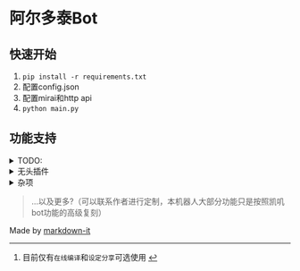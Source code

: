 <h1>阿尔多泰Bot</h1>
<h2>快速开始</h2>
<ol>
<li><code>pip install -r requirements.txt</code></li>
<li>配置config.json</li>
<li>配置mirai和http api</li>
<li><code>python main.py</code></li>
</ol>
<h2>功能支持</h2>
<details>
<summary>TODO:</summary>
<blockquote>
<p><em>斜体</em>代表默认关闭</p>
</blockquote>
<ul>
<li>[x] <em>在线编译</em></li>
<li>[x] 云黑</li>
<li>[x] 设定分享</li>
<li>[ ] Furry图片(E621)</li>
<li>[ ] Furry图片(兽云祭)</li>
<li>[ ] 绒狸</li>
<li>[ ] 每日一兽</li>
<li>[x] 圈名</li>
<li>[x] 接话</li>
<li>[ ] 自动广播</li>
<li>[ ] <em>排行榜</em></li>
<li>[ ] <em>交易</em></li>
<li>[ ] <em>签到</em></li>
<li>[x] 资源监视</li>
</ul>
</details>
<details>
<summary>无头插件</summary>
<ul>
<li>[ ] 关键词屏蔽<sup class="footnote-ref"><a href="#fn1" id="fnref1">[1]</a></sup></li>
<li>jsonTool</li>
<li>qliteTool</li>
<li>initializer</li>
<li>parseTool</li>
</ul>
</details>
<details>
<summary>杂项</summary>
<ul>
<li>[ ] 不同群组件管理</li>
<li>[ ] 分群冻结使用频率</li>
<li>[ ] 反馈</li>
</ul>
</details>
<blockquote>
<p>…以及更多?（可以联系作者进行定制，本机器人大部分功能只是按照凯叽bot功能的高级复刻）</p>
</blockquote>
<p>Made by <a href="https://markdown-it.github.io/">markdown-it</a></p>
<hr class="footnotes-sep">
<section class="footnotes">
<ol class="footnotes-list">
<li id="fn1" class="footnote-item"><p>目前仅有<code>在线编译</code>和<code>设定分享</code>可选使用 <a href="#fnref1" class="footnote-backref">↩︎</a></p>
</li>
</ol>
</section>
<!--
# 阿尔多泰Bot
## 快速开始

1. `pip install -r requirements.txt` 
2.  配置config.json
3. 配置mirai和http api
4. `python main.py`

## 功能支持
<details>
<summary>TODO:</summary>

>*斜体*代表默认关闭

- [x] *在线编译* 
- [x] 云黑
- [x] 设定分享
- [x] Furry图片(E621)
- [ ] Furry图片(兽云祭)
- [ ] 绒狸
- [ ] 每日一兽
- [x] 圈名
- [x] 接话
- [ ] 自动广播
- [ ] *排行榜*
- [ ] *交易*
- [ ] *签到* 
- [x] 资源监视

</details>

<details>
<summary>无头插件</summary>

- [ ] 关键词屏蔽[^1]
- jsonTool
- qliteTool
- initializer
- parseTool
</details>

<details>
<summary>杂项</summary>

- [ ] 不同群组件管理
- [ ] 分群冻结使用频率
- [ ] 反馈

</details>

>...以及更多?（可以联系作者进行定制，本机器人大部分功能只是按照凯叽bot功能的高级复刻）

[^1]: 目前仅有`在线编译`和`设定分享`可选使用

Made by [markdown-it](https://markdown-it.github.io/)

-->
